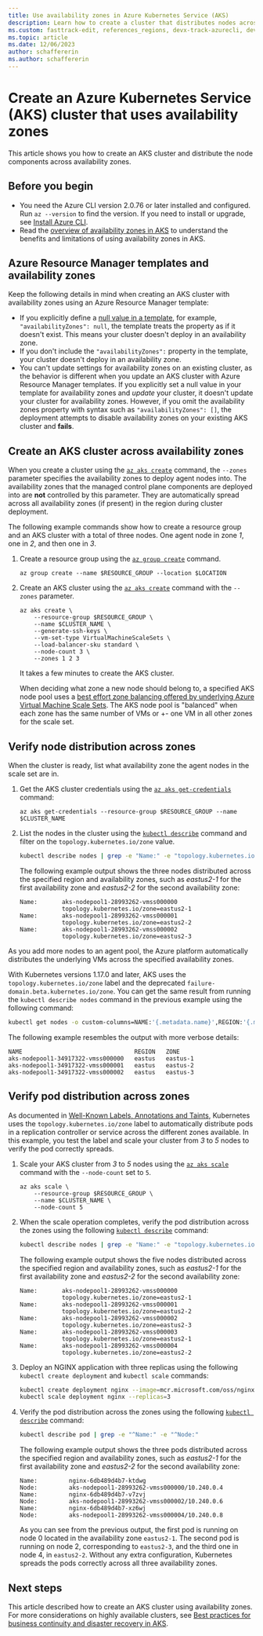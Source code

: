 ```yaml
---
title: Use availability zones in Azure Kubernetes Service (AKS)
description: Learn how to create a cluster that distributes nodes across availability zones in Azure Kubernetes Service (AKS)
ms.custom: fasttrack-edit, references_regions, devx-track-azurecli, devx-track-arm-template
ms.topic: article
ms.date: 12/06/2023
author: schaffererin
ms.author: schaffererin
---
```


# Create an Azure Kubernetes Service (AKS) cluster that uses availability zones

This article shows you how to create an AKS cluster and distribute the node components across availability zones.

## Before you begin

* You need the Azure CLI version 2.0.76 or later installed and configured. Run `az --version` to find the version. If you need to install or upgrade, see [Install Azure CLI][install-azure-cli].
* Read the [overview of availability zones in AKS](./availability-zones-overview.md) to understand the benefits and limitations of using availability zones in AKS.

## Azure Resource Manager templates and availability zones

Keep the following details in mind when creating an AKS cluster with availability zones using an Azure Resource Manager template:

* If you explicitly define a [null value in a template][arm-template-null], for example, `"availabilityZones": null`, the template treats the property as if it doesn't exist. This means your cluster doesn't deploy in an availability zone.
* If you don't include the `"availabilityZones":` property in the template, your cluster doesn't deploy in an availability zone.
* You can't update settings for availability zones on an existing cluster, as the behavior is different when you update an AKS cluster with Azure Resource Manager templates. If you explicitly set a null value in your template for availability zones and *update* your cluster, it doesn't update your cluster for availability zones. However, if you omit the availability zones property with syntax such as `"availabilityZones": []`, the deployment attempts to disable availability zones on your existing AKS cluster and **fails**.

## Create an AKS cluster across availability zones

When you create a cluster using the [`az aks create`][az-aks-create] command, the `--zones` parameter specifies the availability zones to deploy agent nodes into. The availability zones that the managed control plane components are deployed into are **not** controlled by this parameter. They are automatically spread across all availability zones (if present) in the region during cluster deployment.

The following example commands show how to create a resource group and an AKS cluster with a total of three nodes. One agent node in zone *1*, one in *2*, and then one in *3*.

1. Create a resource group using the [`az group create`][az-group-create] command.

    ```azurecli-interactive
    az group create --name $RESOURCE_GROUP --location $LOCATION
    ```

2. Create an AKS cluster using the [`az aks create`][az-aks-create] command with the `--zones` parameter.

    ```azurecli-interactive
    az aks create \
        --resource-group $RESOURCE_GROUP \
        --name $CLUSTER_NAME \
        --generate-ssh-keys \
        --vm-set-type VirtualMachineScaleSets \
        --load-balancer-sku standard \
        --node-count 3 \
        --zones 1 2 3
    ```

    It takes a few minutes to create the AKS cluster.
    
    When deciding what zone a new node should belong to, a specified AKS node pool uses a [best effort zone balancing offered by underlying Azure Virtual Machine Scale Sets][vmss-zone-balancing]. The AKS node pool is "balanced" when each zone has the same number of VMs or +\- one VM in all other zones for the scale set.

## Verify node distribution across zones

When the cluster is ready, list what availability zone the agent nodes in the scale set are in.

1. Get the AKS cluster credentials using the [`az aks get-credentials`][az-aks-get-credentials] command:

    ```azurecli-interactive
    az aks get-credentials --resource-group $RESOURCE_GROUP --name $CLUSTER_NAME
    ```

2. List the nodes in the cluster using the [`kubectl describe`][kubectl-describe] command and filter on the `topology.kubernetes.io/zone` value.

    ```bash
    kubectl describe nodes | grep -e "Name:" -e "topology.kubernetes.io/zone"
    ```

    The following example output shows the three nodes distributed across the specified region and availability zones, such as *eastus2-1* for the first availability zone and *eastus2-2* for the second availability zone:
    
    ```output
    Name:       aks-nodepool1-28993262-vmss000000
                topology.kubernetes.io/zone=eastus2-1
    Name:       aks-nodepool1-28993262-vmss000001
                topology.kubernetes.io/zone=eastus2-2
    Name:       aks-nodepool1-28993262-vmss000002
                topology.kubernetes.io/zone=eastus2-3
    ```

As you add more nodes to an agent pool, the Azure platform automatically distributes the underlying VMs across the specified availability zones.

With Kubernetes versions 1.17.0 and later, AKS uses the `topology.kubernetes.io/zone` label and the deprecated `failure-domain.beta.kubernetes.io/zone`. You can get the same result from running the `kubectl describe nodes` command in the previous example using the following command:

```bash
kubectl get nodes -o custom-columns=NAME:'{.metadata.name}',REGION:'{.metadata.labels.topology\.kubernetes\.io/region}',ZONE:'{metadata.labels.topology\.kubernetes\.io/zone}'
```

The following example resembles the output with more verbose details:

```output
NAME                                REGION   ZONE
aks-nodepool1-34917322-vmss000000   eastus   eastus-1
aks-nodepool1-34917322-vmss000001   eastus   eastus-2
aks-nodepool1-34917322-vmss000002   eastus   eastus-3
```

## Verify pod distribution across zones

As documented in [Well-Known Labels, Annotations and Taints][kubectl-well_known_labels], Kubernetes uses the `topology.kubernetes.io/zone` label to automatically distribute pods in a replication controller or service across the different zones available. In this example, you test the label and scale your cluster from *3* to *5* nodes to verify the pod correctly spreads.

1. Scale your AKS cluster from *3* to *5* nodes using the [`az aks scale`][az-aks-scale] command with the `--node-count` set to `5`.

    ```azurecli-interactive
    az aks scale \
        --resource-group $RESOURCE_GROUP \
        --name $CLUSTER_NAME \
        --node-count 5
    ```

2. When the scale operation completes, verify the pod distribution across the zones using the following [`kubectl describe`][kubectl-describe] command: 

    ```bash
    kubectl describe nodes | grep -e "Name:" -e "topology.kubernetes.io/zone"
    ```

    The following example output shows the five nodes distributed across the specified region and availability zones, such as *eastus2-1* for the first availability zone and *eastus2-2* for the second availability zone:

    ```output
    Name:       aks-nodepool1-28993262-vmss000000
                topology.kubernetes.io/zone=eastus2-1
    Name:       aks-nodepool1-28993262-vmss000001
                topology.kubernetes.io/zone=eastus2-2
    Name:       aks-nodepool1-28993262-vmss000002
                topology.kubernetes.io/zone=eastus2-3
    Name:       aks-nodepool1-28993262-vmss000003
                topology.kubernetes.io/zone=eastus2-1
    Name:       aks-nodepool1-28993262-vmss000004
                topology.kubernetes.io/zone=eastus2-2
    ```

3. Deploy an NGINX application with three replicas using the following `kubectl create deployment` and `kubectl scale` commands:

    ```bash
    kubectl create deployment nginx --image=mcr.microsoft.com/oss/nginx/nginx:1.15.5-alpine
    kubectl scale deployment nginx --replicas=3
    ```

4. Verify the pod distribution across the zones using the following [`kubectl describe`][kubectl-describe] command:

    ```bash
    kubectl describe pod | grep -e "^Name:" -e "^Node:"
    ```

    The following example output shows the three pods distributed across the specified region and availability zones, such as *eastus2-1* for the first availability zone and *eastus2-2* for the second availability zone:

    ```output
    Name:         nginx-6db489d4b7-ktdwg
    Node:         aks-nodepool1-28993262-vmss000000/10.240.0.4
    Name:         nginx-6db489d4b7-v7zvj
    Node:         aks-nodepool1-28993262-vmss000002/10.240.0.6
    Name:         nginx-6db489d4b7-xz6wj
    Node:         aks-nodepool1-28993262-vmss000004/10.240.0.8
    ```

    As you can see from the previous output, the first pod is running on node 0 located in the availability zone `eastus2-1`. The second pod is running on node 2, corresponding to `eastus2-3`, and the third one in node 4, in `eastus2-2`. Without any extra configuration, Kubernetes spreads the pods correctly across all three availability zones.
    
## Next steps

This article described how to create an AKS cluster using availability zones. For more considerations on highly available clusters, see [Best practices for business continuity and disaster recovery in AKS][best-practices-bc-dr].

<!-- LINKS - internal -->
[install-azure-cli]: /cli/azure/install-azure-cli
[az-aks-create]: /cli/azure/aks#az-aks-create
[best-practices-bc-dr]: operator-best-practices-multi-region.md
[az-aks-get-credentials]: /cli/azure/aks#az-aks-get-credentials
[vmss-zone-balancing]: /azure/virtual-machine-scale-sets/virtual-machine-scale-sets-use-availability-zones#zone-balancing
[arm-template-null]: /azure/azure-resource-manager/templates/template-expressions#null-values
[az-group-create]: /cli/azure/group#az-group-create
[az-aks-scale]: /cli/azure/aks#az-aks-scale

<!-- LINKS - external -->
[kubectl-describe]: https://kubernetes.io/docs/reference/generated/kubectl/kubectl-commands#describe
[kubectl-well_known_labels]: https://kubernetes.io/docs/reference/labels-annotations-taints/
